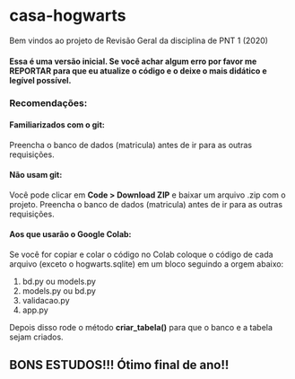 # casa-hogwarts

Bem vindos ao projeto de Revisão Geral da disciplina de PNT 1 (2020)

<h4>Essa é uma versão inicial. Se você achar algum erro por favor me REPORTAR para que eu atualize o código e o deixe o mais didático e legível possível.<h4>

<h3> Recomendações: </h3>

<h4>Familiarizados com o git:</h4> 
Preencha o banco de dados (matricula) antes de ir para as outras requisições.

<h4>Não usam git:</h4> 
Você pode clicar em <b>Code > Download ZIP</b> e baixar um arquivo .zip com o projeto. Preencha o banco de dados (matricula) antes de ir para as outras requisições.

<h4>Aos que usarão o Google Colab:</h4> 
Se você for copiar e colar o código no Colab coloque o código de cada arquivo (exceto o hogwarts.sqlite) em um bloco seguindo a orgem abaixo:

1. bd.py ou models.py
2. models.py ou bd.py
3. validacao.py
4. app.py

Depois disso rode o método <b>criar_tabela()</b> para que o banco e a tabela sejam criados.


<h2>BONS ESTUDOS!!! Ótimo final de ano!!</>
